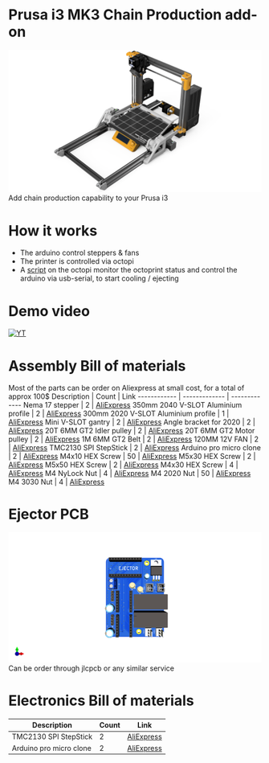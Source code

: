 # Prusa i3 MK3 Chain Production add-on
![assembly iso render](img/assembly-iso-render.png "[assembly iso render")
Add chain production capability to your Prusa i3

# How it works
- The arduino control steppers & fans
- The printer is controlled via octopi
- A [script](octoprint-plugin/main.py) on the octopi monitor the octoprint status and control the arduino via usb-serial, to start cooling / ejecting

# Demo video
[![YT](https://img.youtube.com/vi/xZeJeUdq0wY/0.jpg)](https://www.youtube.com/watch?v=xZeJeUdq0wY)

# Assembly Bill of materials
Most of the parts can be order on Aliexpress at small cost, for a total of approx 100$
Description | Count | Link
------------ | ------------- | -------------
Nema 17 stepper | 2 | [AliExpress](https://fr.aliexpress.com/item/32572890101.html?spm=a2g0o.productlist.0.0.564c27b3pHR0G2&algo_pvid=abd5054d-e8d8-4ced-8ff2-9446c7aa35a8&algo_expid=abd5054d-e8d8-4ced-8ff2-9446c7aa35a8-3&btsid=0b0a050115944744286904328e9042&ws_ab_test=searchweb0_0,searchweb201602_,searchweb201603_)
350mm 2040 V-SLOT Aluminium profile | 2 | [AliExpress](https://fr.aliexpress.com/item/32920516912.html?spm=a2g0o.productlist.0.0.31a037cc8dbPGY&algo_pvid=9b46cb6c-e7bb-4b1c-9eaa-0ad6e82b1f00&algo_expid=9b46cb6c-e7bb-4b1c-9eaa-0ad6e82b1f00-0&btsid=0b0a050115944742227557785e9042&ws_ab_test=searchweb0_0,searchweb201602_,searchweb201603_)
300mm 2020 V-SLOT Aluminium profile | 1 | [AliExpress](https://fr.aliexpress.com/item/32998701000.html?spm=a2g0o.productlist.0.0.fc8950e06k5nl7&algo_pvid=6a9e8ca4-d213-479d-98c0-849f8f18575f&algo_expid=6a9e8ca4-d213-479d-98c0-849f8f18575f-5&btsid=0b0a050115944742630778856e9042&ws_ab_test=searchweb0_0,searchweb201602_,searchweb201603_)
Mini V-SLOT gantry | 2 | [AliExpress](https://fr.aliexpress.com/item/32984815098.html?spm=a2g0o.productlist.0.0.4c6e64e2MzCvUb&algo_pvid=5d87a2aa-0380-4a2a-86d2-979a4ea56efd&algo_expid=5d87a2aa-0380-4a2a-86d2-979a4ea56efd-3&btsid=0b0a0ae215944787701661018edb08&ws_ab_test=searchweb0_0,searchweb201602_,searchweb201603_)
Angle bracket for 2020 | 2 | [AliExpress](https://fr.aliexpress.com/item/4001050647146.html?spm=a2g0o.productlist.0.0.fc8950e06k5nl7&algo_pvid=6a9e8ca4-d213-479d-98c0-849f8f18575f&algo_expid=6a9e8ca4-d213-479d-98c0-849f8f18575f-11&btsid=0b0a050115944742630778856e9042&ws_ab_test=searchweb0_0,searchweb201602_,searchweb201603_)
20T 6MM GT2 Idler pulley | 2 | [AliExpress](https://fr.aliexpress.com/item/32822906447.html?spm=a2g0o.productlist.0.0.284a2834HqTySR&algo_pvid=f88906f7-5095-4826-b755-d351980b6bfd&algo_expid=f88906f7-5095-4826-b755-d351980b6bfd-1&btsid=0b0a050115944745423665576e9042&ws_ab_test=searchweb0_0,searchweb201602_,searchweb201603_)
20T 6MM GT2 Motor pulley | 2 | [AliExpress](https://fr.aliexpress.com/item/4000640547601.html?spm=a2g0o.productlist.0.0.284a2834HqTySR&algo_pvid=f88906f7-5095-4826-b755-d351980b6bfd&algo_expid=f88906f7-5095-4826-b755-d351980b6bfd-0&btsid=0b0a050115944745423665576e9042&ws_ab_test=searchweb0_0,searchweb201602_,searchweb201603_)
1M 6MM GT2 Belt | 2 | [AliExpress](https://fr.aliexpress.com/item/32853559638.html?spm=a2g0o.productlist.0.0.2c4a62c2EzoYBR&algo_pvid=9ca62668-b87c-4d73-b8c6-e6ab5b253c3b&algo_expid=9ca62668-b87c-4d73-b8c6-e6ab5b253c3b-1&btsid=0b0a050115944746279536894e9042&ws_ab_test=searchweb0_0,searchweb201602_,searchweb201603_)
120MM 12V FAN | 2 | [AliExpress](https://fr.aliexpress.com/item/33000978834.html?spm=a2g0o.productlist.0.0.b8fc338c62ssrr&algo_pvid=a35331b9-fa4b-49f0-97c6-582a7d75b8d1&algo_expid=a35331b9-fa4b-49f0-97c6-582a7d75b8d1-8&btsid=0b0a050115944750692027643e9042&ws_ab_test=searchweb0_0,searchweb201602_,searchweb201603_)
TMC2130 SPI StepStick | 2 | [AliExpress](https://fr.aliexpress.com/item/32970150483.html?spm=a2g0o.productlist.0.0.72ea1eb7ryF9Z0&algo_pvid=f6794725-60ea-4f19-8894-552e24a461bd&algo_expid=f6794725-60ea-4f19-8894-552e24a461bd-1&btsid=0b0a050115944751235671454e9042&ws_ab_test=searchweb0_0,searchweb201602_,searchweb201603_)
Arduino pro micro clone | 2 | [AliExpress](https://fr.aliexpress.com/item/32902569443.html?spm=a2g0o.productlist.0.0.54762563pNu99P&algo_pvid=0173235d-81de-44fa-8d78-6d86316b9cff&algo_expid=0173235d-81de-44fa-8d78-6d86316b9cff-0&btsid=0b0a050115944751023318586e9042&ws_ab_test=searchweb0_0,searchweb201602_,searchweb201603_)
M4x10 HEX Screw | 50 | [AliExpress](https://fr.aliexpress.com/item/10000150053486.html?spm=a2g0o.productlist.0.0.5ccf318eCvy3d4&algo_pvid=d198149e-e626-4c57-85f7-a98fd79f0d91&algo_expid=d198149e-e626-4c57-85f7-a98fd79f0d91-0&btsid=0b0a050115944747937261478e9042&ws_ab_test=searchweb0_0,searchweb201602_,searchweb201603_)
M5x30 HEX Screw | 2 | [AliExpress](https://fr.aliexpress.com/item/10000150053486.html?spm=a2g0o.productlist.0.0.5ccf318eCvy3d4&algo_pvid=d198149e-e626-4c57-85f7-a98fd79f0d91&algo_expid=d198149e-e626-4c57-85f7-a98fd79f0d91-0&btsid=0b0a050115944747937261478e9042&ws_ab_test=searchweb0_0,searchweb201602_,searchweb201603_)
M5x50 HEX Screw | 2 | [AliExpress](https://fr.aliexpress.com/item/10000150053486.html?spm=a2g0o.productlist.0.0.5ccf318eCvy3d4&algo_pvid=d198149e-e626-4c57-85f7-a98fd79f0d91&algo_expid=d198149e-e626-4c57-85f7-a98fd79f0d91-0&btsid=0b0a050115944747937261478e9042&ws_ab_test=searchweb0_0,searchweb201602_,searchweb201603_)
M4x30 HEX Screw | 4 | [AliExpress](https://fr.aliexpress.com/item/10000150053486.html?spm=a2g0o.productlist.0.0.5ccf318eCvy3d4&algo_pvid=d198149e-e626-4c57-85f7-a98fd79f0d91&algo_expid=d198149e-e626-4c57-85f7-a98fd79f0d91-0&btsid=0b0a050115944747937261478e9042&ws_ab_test=searchweb0_0,searchweb201602_,searchweb201603_)
M4 NyLock Nut | 4 | [AliExpress](https://fr.aliexpress.com/item/32988995881.html?spm=a2g0o.productlist.0.0.48232c4bPHXJNh&algo_pvid=73bb6ea1-7038-4d8f-aa89-69344eaf84de&algo_expid=73bb6ea1-7038-4d8f-aa89-69344eaf84de-0&btsid=0b0a050115944749183954103e9042&ws_ab_test=searchweb0_0,searchweb201602_,searchweb201603_)
M4 2020 Nut | 50 | [AliExpress](https://fr.aliexpress.com/item/33043957747.html?spm=a2g0o.productlist.0.0.5dcc1b4fbfBnxe&algo_pvid=b122bcb7-951b-4d63-a89d-b83275a0bcb4&algo_expid=b122bcb7-951b-4d63-a89d-b83275a0bcb4-3&btsid=0b0a050115944748888203415e9042&ws_ab_test=searchweb0_0,searchweb201602_,searchweb201603_)
M4 3030 Nut | 4 | [AliExpress](https://fr.aliexpress.com/item/33043957747.html?spm=a2g0o.productlist.0.0.5dcc1b4fbfBnxe&algo_pvid=b122bcb7-951b-4d63-a89d-b83275a0bcb4&algo_expid=b122bcb7-951b-4d63-a89d-b83275a0bcb4-3&btsid=0b0a050115944748888203415e9042&ws_ab_test=searchweb0_0,searchweb201602_,searchweb201603_)


# Ejector PCB
![assembly iso render](img/pcb-render.png "[assembly iso render")
Can be order through jlcpcb or any similar service


# Electronics Bill of materials
Description | Count | Link
------------ | ------------- | -------------
TMC2130 SPI StepStick | 2 | [AliExpress](https://fr.aliexpress.com/item/32970150483.html?spm=a2g0o.productlist.0.0.72ea1eb7ryF9Z0&algo_pvid=f6794725-60ea-4f19-8894-552e24a461bd&algo_expid=f6794725-60ea-4f19-8894-552e24a461bd-1&btsid=0b0a050115944751235671454e9042&ws_ab_test=searchweb0_0,searchweb201602_,searchweb201603_)
Arduino pro micro clone | 2 | [AliExpress](https://fr.aliexpress.com/item/32902569443.html?spm=a2g0o.productlist.0.0.54762563pNu99P&algo_pvid=0173235d-81de-44fa-8d78-6d86316b9cff&algo_expid=0173235d-81de-44fa-8d78-6d86316b9cff-0&btsid=0b0a050115944751023318586e9042&ws_ab_test=searchweb0_0,searchweb201602_,searchweb201603_)
